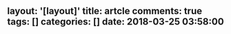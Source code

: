 layout: '[layout]'
title: artcle
comments: true
tags: []
categories: []
date: 2018-03-25 03:58:00
---
